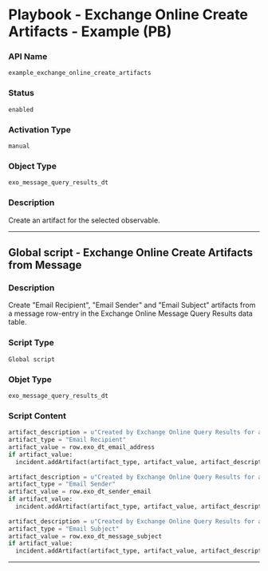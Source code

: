 <!--
    DO NOT MANUALLY EDIT THIS FILE
    THIS FILE IS AUTOMATICALLY GENERATED WITH resilient-sdk codegen
    Generated with resilient-sdk v49.0.4423
-->

# Playbook - Exchange Online Create Artifacts - Example (PB)

### API Name
`example_exchange_online_create_artifacts`

### Status
`enabled`

### Activation Type
`manual`

### Object Type
`exo_message_query_results_dt`

### Description
Create an artifact for the selected observable.


---

## Global script - Exchange Online Create Artifacts from Message

### Description
Create "Email Recipient", "Email Sender" and "Email Subject" artifacts from a message row-entry in the Exchange Online Message Query Results data table.

### Script Type
`Global script`

### Objet Type
`exo_message_query_results_dt`

### Script Content
```python
artifact_description = u"Created by Exchange Online Query Results for artifact value: {}".format(row.exo_dt_email_address)
artifact_type = "Email Recipient"
artifact_value = row.exo_dt_email_address
if artifact_value:
  incident.addArtifact(artifact_type, artifact_value, artifact_description)
  
artifact_description = u"Created by Exchange Online Query Results for artifact value: {}".format(row.exo_dt_sender_email)
artifact_type = "Email Sender"
artifact_value = row.exo_dt_sender_email
if artifact_value:
  incident.addArtifact(artifact_type, artifact_value, artifact_description)
  
artifact_description = u"Created by Exchange Online Query Results for artifact value: {}".format(row.exo_dt_message_subject)
artifact_type = "Email Subject"
artifact_value = row.exo_dt_message_subject
if artifact_value:
  incident.addArtifact(artifact_type, artifact_value, artifact_description)


```

---
